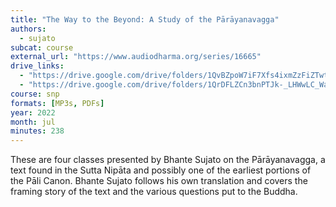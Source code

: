 ```yaml
---
title: "The Way to the Beyond: A Study of the Pārāyanavagga"
authors:
  - sujato
subcat: course
external_url: "https://www.audiodharma.org/series/16665"
drive_links:
  - "https://drive.google.com/drive/folders/1QvBZpoW7iF7Xfs4ixmZzFiZTwt-q1KFz"
  - "https://drive.google.com/drive/folders/1QrDFLZCn3bnPTJk-_LHWwLC_WalcjSV9"
course: snp 
formats: [MP3s, PDFs]
year: 2022
month: jul
minutes: 238
---
```


These are four classes presented by Bhante Sujato on the Pārāyanavagga, a text found in the Sutta Nipāta and possibly one of the earliest portions of the Pāli Canon. Bhante Sujato follows his own translation and covers the framing story of the text and the various questions put to the Buddha.